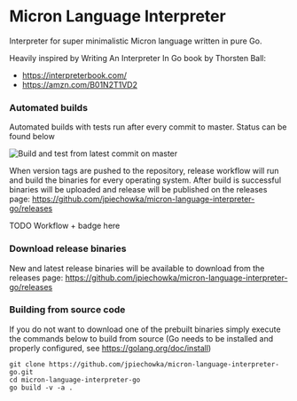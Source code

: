 # Micron Language Interpreter
Interpreter for super minimalistic Micron language written in pure Go.

Heavily inspired by Writing An Interpreter In Go book by Thorsten Ball:
* https://interpreterbook.com/
* https://amzn.com/B01N2T1VD2

### Automated builds
Automated builds with tests run after every commit to master. Status can be found below

![Build and test from latest commit on master](https://github.com/jpiechowka/micron-language-interpreter-go/workflows/Build%20and%20test%20from%20latest%20commit%20on%20master/badge.svg)

When version tags are pushed to the repository, release workflow will run and build the binaries for every operating system. After build is successful binaries will be uploaded and release will be published on the releases page: https://github.com/jpiechowka/micron-language-interpreter-go/releases

TODO Workflow + badge here

### Download release binaries
New and latest release binaries will be available to download from the releases page: https://github.com/jpiechowka/micron-language-interpreter-go/releases

### Building from source code
If you do not want to download one of the prebuilt binaries simply execute the commands below to build from source (Go needs to be installed and properly configured, see https://golang.org/doc/install)

```
git clone https://github.com/jpiechowka/micron-language-interpreter-go.git
cd micron-language-interpreter-go
go build -v -a .
```
